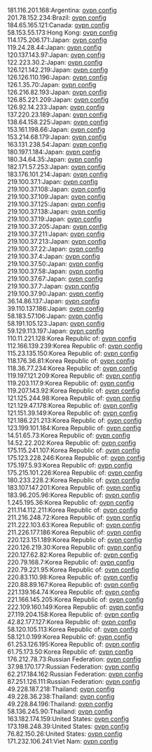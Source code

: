 181.116.201.168:Argentina: [ovpn config](vpn/181_116_201_168.ovpn)  
201.78.152.234:Brazil: [ovpn config](vpn/201_78_152_234.ovpn)  
184.65.165.121:Canada: [ovpn config](vpn/184_65_165_121.ovpn)  
58.153.55.173:Hong Kong: [ovpn config](vpn/58_153_55_173.ovpn)  
114.175.206.171:Japan: [ovpn config](vpn/114_175_206_171.ovpn)  
119.24.28.44:Japan: [ovpn config](vpn/119_24_28_44.ovpn)  
120.137.143.97:Japan: [ovpn config](vpn/120_137_143_97.ovpn)  
122.223.30.2:Japan: [ovpn config](vpn/122_223_30_2.ovpn)  
126.121.142.219:Japan: [ovpn config](vpn/126_121_142_219.ovpn)  
126.126.110.196:Japan: [ovpn config](vpn/126_126_110_196.ovpn)  
126.1.35.70:Japan: [ovpn config](vpn/126_1_35_70.ovpn)  
126.216.82.193:Japan: [ovpn config](vpn/126_216_82_193.ovpn)  
126.85.221.209:Japan: [ovpn config](vpn/126_85_221_209.ovpn)  
126.92.14.233:Japan: [ovpn config](vpn/126_92_14_233.ovpn)  
137.220.23.189:Japan: [ovpn config](vpn/137_220_23_189.ovpn)  
138.64.158.225:Japan: [ovpn config](vpn/138_64_158_225.ovpn)  
153.161.198.66:Japan: [ovpn config](vpn/153_161_198_66.ovpn)  
153.214.68.179:Japan: [ovpn config](vpn/153_214_68_179.ovpn)  
163.131.238.54:Japan: [ovpn config](vpn/163_131_238_54.ovpn)  
180.197.1.184:Japan: [ovpn config](vpn/180_197_1_184.ovpn)  
180.34.64.35:Japan: [ovpn config](vpn/180_34_64_35.ovpn)  
182.171.57.253:Japan: [ovpn config](vpn/182_171_57_253.ovpn)  
183.176.101.214:Japan: [ovpn config](vpn/183_176_101_214.ovpn)  
219.100.37.1:Japan: [ovpn config](vpn/219_100_37_1.ovpn)  
219.100.37.108:Japan: [ovpn config](vpn/219_100_37_108.ovpn)  
219.100.37.109:Japan: [ovpn config](vpn/219_100_37_109.ovpn)  
219.100.37.125:Japan: [ovpn config](vpn/219_100_37_125.ovpn)  
219.100.37.138:Japan: [ovpn config](vpn/219_100_37_138.ovpn)  
219.100.37.19:Japan: [ovpn config](vpn/219_100_37_19.ovpn)  
219.100.37.205:Japan: [ovpn config](vpn/219_100_37_205.ovpn)  
219.100.37.211:Japan: [ovpn config](vpn/219_100_37_211.ovpn)  
219.100.37.213:Japan: [ovpn config](vpn/219_100_37_213.ovpn)  
219.100.37.22:Japan: [ovpn config](vpn/219_100_37_22.ovpn)  
219.100.37.4:Japan: [ovpn config](vpn/219_100_37_4.ovpn)  
219.100.37.50:Japan: [ovpn config](vpn/219_100_37_50.ovpn)  
219.100.37.58:Japan: [ovpn config](vpn/219_100_37_58.ovpn)  
219.100.37.67:Japan: [ovpn config](vpn/219_100_37_67.ovpn)  
219.100.37.7:Japan: [ovpn config](vpn/219_100_37_7.ovpn)  
219.100.37.90:Japan: [ovpn config](vpn/219_100_37_90.ovpn)  
36.14.86.137:Japan: [ovpn config](vpn/36_14_86_137.ovpn)  
39.110.137.186:Japan: [ovpn config](vpn/39_110_137_186.ovpn)  
58.183.57.106:Japan: [ovpn config](vpn/58_183_57_106.ovpn)  
58.191.105.123:Japan: [ovpn config](vpn/58_191_105_123.ovpn)  
59.129.113.197:Japan: [ovpn config](vpn/59_129_113_197.ovpn)  
110.11.221.128:Korea Republic of: [ovpn config](vpn/110_11_221_128.ovpn)  
112.166.139.239:Korea Republic of: [ovpn config](vpn/112_166_139_239.ovpn)  
115.23.135.150:Korea Republic of: [ovpn config](vpn/115_23_135_150.ovpn)  
118.176.36.81:Korea Republic of: [ovpn config](vpn/118_176_36_81.ovpn)  
118.36.77.234:Korea Republic of: [ovpn config](vpn/118_36_77_234.ovpn)  
119.197.121.209:Korea Republic of: [ovpn config](vpn/119_197_121_209.ovpn)  
119.203.117.9:Korea Republic of: [ovpn config](vpn/119_203_117_9.ovpn)  
119.207.143.92:Korea Republic of: [ovpn config](vpn/119_207_143_92.ovpn)  
121.125.244.98:Korea Republic of: [ovpn config](vpn/121_125_244_98.ovpn)  
121.129.47.178:Korea Republic of: [ovpn config](vpn/121_129_47_178.ovpn)  
121.151.39.149:Korea Republic of: [ovpn config](vpn/121_151_39_149.ovpn)  
121.186.221.213:Korea Republic of: [ovpn config](vpn/121_186_221_213.ovpn)  
123.199.101.184:Korea Republic of: [ovpn config](vpn/123_199_101_184.ovpn)  
14.51.65.73:Korea Republic of: [ovpn config](vpn/14_51_65_73.ovpn)  
14.52.22.202:Korea Republic of: [ovpn config](vpn/14_52_22_202.ovpn)  
175.115.241.107:Korea Republic of: [ovpn config](vpn/175_115_241_107.ovpn)  
175.123.228.246:Korea Republic of: [ovpn config](vpn/175_123_228_246.ovpn)  
175.197.5.93:Korea Republic of: [ovpn config](vpn/175_197_5_93.ovpn)  
175.215.101.226:Korea Republic of: [ovpn config](vpn/175_215_101_226.ovpn)  
180.233.228.2:Korea Republic of: [ovpn config](vpn/180_233_228_2.ovpn)  
183.107.147.201:Korea Republic of: [ovpn config](vpn/183_107_147_201.ovpn)  
183.96.205.96:Korea Republic of: [ovpn config](vpn/183_96_205_96.ovpn)  
1.245.195.36:Korea Republic of: [ovpn config](vpn/1_245_195_36.ovpn)  
211.114.112.211:Korea Republic of: [ovpn config](vpn/211_114_112_211.ovpn)  
211.216.248.72:Korea Republic of: [ovpn config](vpn/211_216_248_72.ovpn)  
211.222.103.63:Korea Republic of: [ovpn config](vpn/211_222_103_63.ovpn)  
211.226.177.186:Korea Republic of: [ovpn config](vpn/211_226_177_186.ovpn)  
220.123.151.189:Korea Republic of: [ovpn config](vpn/220_123_151_189.ovpn)  
220.126.219.30:Korea Republic of: [ovpn config](vpn/220_126_219_30.ovpn)  
220.127.62.82:Korea Republic of: [ovpn config](vpn/220_127_62_82.ovpn)  
220.79.168.7:Korea Republic of: [ovpn config](vpn/220_79_168_7.ovpn)  
220.79.221.95:Korea Republic of: [ovpn config](vpn/220_79_221_95.ovpn)  
220.83.110.98:Korea Republic of: [ovpn config](vpn/220_83_110_98.ovpn)  
220.88.89.167:Korea Republic of: [ovpn config](vpn/220_88_89_167.ovpn)  
221.139.164.74:Korea Republic of: [ovpn config](vpn/221_139_164_74.ovpn)  
221.166.145.205:Korea Republic of: [ovpn config](vpn/221_166_145_205.ovpn)  
222.109.160.149:Korea Republic of: [ovpn config](vpn/222_109_160_149.ovpn)  
27.119.204.158:Korea Republic of: [ovpn config](vpn/27_119_204_158.ovpn)  
42.82.177.127:Korea Republic of: [ovpn config](vpn/42_82_177_127.ovpn)  
58.120.105.113:Korea Republic of: [ovpn config](vpn/58_120_105_113.ovpn)  
58.121.0.199:Korea Republic of: [ovpn config](vpn/58_121_0_199.ovpn)  
61.253.126.195:Korea Republic of: [ovpn config](vpn/61_253_126_195.ovpn)  
61.75.173.50:Korea Republic of: [ovpn config](vpn/61_75_173_50.ovpn)  
176.212.78.73:Russian Federation: [ovpn config](vpn/176_212_78_73.ovpn)  
37.98.170.177:Russian Federation: [ovpn config](vpn/37_98_170_177.ovpn)  
62.217.184.162:Russian Federation: [ovpn config](vpn/62_217_184_162.ovpn)  
87.251.126.111:Russian Federation: [ovpn config](vpn/87_251_126_111.ovpn)  
49.228.187.218:Thailand: [ovpn config](vpn/49_228_187_218.ovpn)  
49.228.36.238:Thailand: [ovpn config](vpn/49_228_36_238.ovpn)  
49.228.84.196:Thailand: [ovpn config](vpn/49_228_84_196.ovpn)  
58.136.245.90:Thailand: [ovpn config](vpn/58_136_245_90.ovpn)  
163.182.174.159:United States: [ovpn config](vpn/163_182_174_159.ovpn)  
173.198.248.39:United States: [ovpn config](vpn/173_198_248_39.ovpn)  
76.82.150.26:United States: [ovpn config](vpn/76_82_150_26.ovpn)  
171.232.106.241:Viet Nam: [ovpn config](vpn/171_232_106_241.ovpn)  
